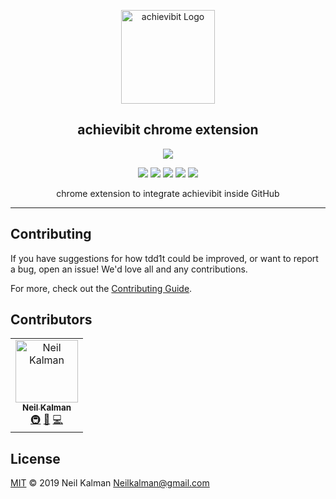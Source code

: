 <p align="center">
  <a href="https://github/apps/l1ntit" target="blank"><img src="http://Kibibit.io/kibibit-assets/SVG/achievibit.svg" width="150" alt="achievibit Logo" />
  </a>
  <h2 align="center">achievibit chrome extension</h2>
</p>
<p align="center">
  <a href="https://chrome.google.com/webstore/detail/achievibit/iddkmddomdohnihbehiamfnmpomlhpee"><img src="https://img.shields.io/chrome-web-store/v/iddkmddomdohnihbehiamfnmpomlhpee.svg?style=for-the-badge"></a>
</p>
<p align="center">
  <a href="https://img.shields.io/chrome-web-store/d/iddkmddomdohnihbehiamfnmpomlhpee.svg"><img src="https://img.shields.io/chrome-web-store/d/iddkmddomdohnihbehiamfnmpomlhpee.svg"></a>
  <a href="https://achievibit.kibibit.io"><img src="https://achievibit.kibibit.io/achievementsShield"></a>
  <a href="https://greenkeeper.io/"><img src="https://img.shields.io/badge/greenkeeper-enabled-brightgreen.svg"></a>
  <a href="#contributors"><img src="https://img.shields.io/badge/all_contributors-4-orange.svg"></a>
  <a href="https://salt.bountysource.com/teams/kibibit"><img src="https://img.shields.io/endpoint.svg?url=https://monthly-salt.now.sh/kibibit&style=flat-square"></a>
</p>
<p align="center">
  chrome extension to integrate achievibit inside GitHub
</p>
<hr>

## Contributing

If you have suggestions for how tdd1t could be improved, or want to report a bug, open an issue! We'd love all and any contributions.

For more, check out the [Contributing Guide](CONTRIBUTING.md).

## Contributors

<!-- ALL-CONTRIBUTORS-LIST:START - Do not remove or modify this section -->
<!-- prettier-ignore -->
<table><tr><td align="center"><a href="https://github.com/Thatkookooguy"><img src="https://avatars0.githubusercontent.com/u/10427304?s=460&v=4" width="100px;" alt="Neil Kalman"/><br /><sub><b>Neil Kalman</b></sub></a><br /><a href="#infra-Thatkookooguy" title="Infrastructure (Hosting, Build-Tools, etc)">🚇</a> <a href="#design-Thatkookooguy" title="Design">🎨</a> <a href="https://github.com/kibibit/achievibit-chrome-extension/commits?author=Thatkookooguy" title="Code">💻</a></td></tr></table>

<!-- ALL-CONTRIBUTORS-LIST:END -->

## License

[MIT](LICENSE) © 2019 Neil Kalman <Neilkalman@gmail.com>

